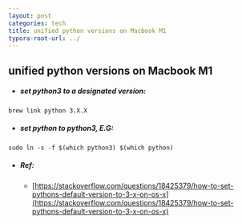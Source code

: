 ```yaml
---
layout: post
categories: tech
title: unified python versions on Macbook M1
typora-root-url: ../
---
```

## unified python versions on Macbook M1

- ##### set python3 to a designated version:

```
brew link python 3.X.X
```

- ##### set python to python3, E.G:

```
sudo ln -s -f $(which python3) $(which python)
```



- ##### Ref:

  - [https://stackoverflow.com/questions/18425379/how-to-set-pythons-default-version-to-3-x-on-os-x](https://stackoverflow.com/questions/18425379/how-to-set-pythons-default-version-to-3-x-on-os-x)

